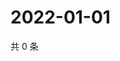# 2022-01-01

共 0 条

<!-- BEGIN WEIBO -->
<!-- 最后更新时间 Sat Jan 01 2022 15:14:20 GMT+0800 (China Standard Time) -->

<!-- END WEIBO -->
